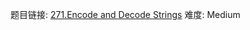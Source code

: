 题目链接: [271.Encode and Decode Strings][1]
难度: Medium

[1]: https://leetcode.com/problems/encode-and-decode-strings/